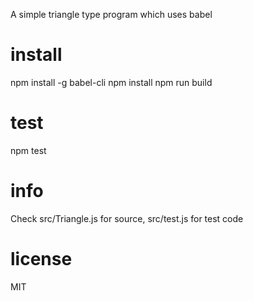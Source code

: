 A simple triangle type program which uses babel

# install
npm install -g babel-cli
npm install
npm run build

# test
npm test

# info
Check src/Triangle.js for source, src/test.js for test code

# license
MIT
